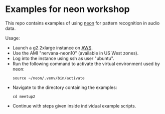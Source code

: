 # Examples for neon workshop
This repo contains examples of using [neon](https://github.com/NervanaSystems/neon) for pattern recognition in audio data.

Usage:
- Launch a g2.2xlarge instance on [AWS](http://aws.amazon.com/ec2/).
- Use the AMI "nervana-neon10" (available in US West zones).
- Log into the instance using ssh as user "ubuntu".
- Run the following command to activate the virtual environment used by neon:
    ```
    source ~/neon/.venv/bin/activate
    ```
- Navigate to the directory containing the examples:
    ```
    cd meetup2
    ```
- Continue with steps given inside individual example scripts.

